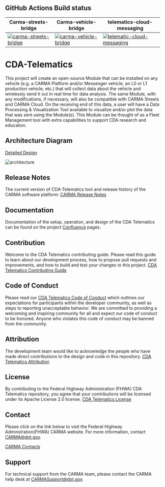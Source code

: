 ## GitHub Actions Build status
| Carma-streets-bridge | Carma-vehicle-bridge | telematics-cloud-messaging |
|-----|-----|-----|
[![carma-streets-bridge](https://github.com/usdot-fhwa-stol/cda-telematics/actions/workflows/carma-streets-bridge.yml/badge.svg?branch=feature_gha)](https://github.com/usdot-fhwa-stol/cda-telematics/actions/workflows/carma-streets-bridge.yml) | [![carma-vehicle-bridge](https://github.com/usdot-fhwa-stol/cda-telematics/actions/workflows/carma-vehicle-bridge.yml/badge.svg)](https://github.com/usdot-fhwa-stol/cda-telematics/actions/workflows/carma-vehicle-bridge.yml) | [![telematic-cloud-messaging](https://github.com/usdot-fhwa-stol/cda-telematics/actions/workflows/telematic-cloud-messaging.yml/badge.svg)](https://github.com/usdot-fhwa-stol/cda-telematics/actions/workflows/telematic-cloud-messaging.yml)

# CDA-Telematics
This project will create an open-source Module that can be installed on any vehicle (e.g. a CARMA Platform and/or Messenger vehicle, an L0 or L1 production vehicle, etc.) that will collect data about the vehicle and wirelessly send it out in real time for data analysis. The same Module, with any modifications, if necessary, will also be compatible with CARMA Streets and CARMA Cloud. On the receiving end of this data, a user will have a Data Processing & Visualization Tool available to visualize and/or plot the data that was sent using the Module(s). This Module can be thought of as a Fleet Management tool with extra capabilities to support CDA research and education.

## Architecture Diagram
[Detailed Design](https://usdot-carma.atlassian.net/wiki/spaces/WFD2/pages/2230321179/Detailed+System+Design)
  
![architecture](https://user-images.githubusercontent.com/34483068/171265484-67177ebb-69f7-4286-9602-016043079958.png)

## Release Notes
The current version of CDA-Telematics tool and release history of the CARMA software platform: [CARMA Release Notes](<docs/Release_notes.md>)

## Documentation
Documentation of the setup, operation, and design of the CDA Telematics can be found on the project [Confluence](https://usdot-carma.atlassian.net/wiki/spaces/WFD2/overview) pages. 


## Contribution
Welcome to the CDA Telematics contributing guide. Please read this guide to learn about our development process, how to propose pull requests and improvements, and how to build and test your changes to this project. [CDA Telematics Contributing Guide](Contributing.md) 

## Code of Conduct 
Please read our [CDA Telematics Code of Conduct](Code_of_Conduct.md) which outlines our expectations for participants within the developer community, as well as steps to reporting unacceptable behavior. We are committed to providing a welcoming and inspiring community for all and expect our code of conduct to be honored. Anyone who violates this code of conduct may be banned from the community.

## Attribution
The development team would like to acknowledge the people who have made direct contributions to the design and code in this repository. [CDA Telematics Attribution](ATTRIBUTION.md) 

## License
By contributing to the Federal Highway Administration (FHWA) CDA Telematics repository, you agree that your contributions will be licensed under its Apache License 2.0 license. [CDA Telematics License](<docs/License.md>)

## Contact
Please click on the link below to visit the Federal Highway Adminstration(FHWA) CARMA website. For more information, contact CARMA@dot.gov.

[CARMA Contacts](https://highways.dot.gov/research/research-programs/operations/CARMA)

## Support
For technical support from the CARMA team, please contact the CARMA help desk at CARMASupport@dot.gov.
